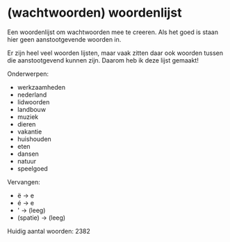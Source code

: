 # (wachtwoorden) woordenlijst
Een woordenlijst om wachtwoorden mee te creeren. Als het goed is staan hier geen aanstootgevende woorden in.

Er zijn heel veel woorden lijsten, maar vaak zitten daar ook woorden tussen die aanstootgevend kunnen zijn. Daarom heb ik deze lijst gemaakt!

Onderwerpen:
- werkzaamheden
- nederland
- lidwoorden
- landbouw
- muziek
- dieren
- vakantie
- huishouden
- eten
- dansen
- natuur
- speelgoed

Vervangen:
- ë -> e
- é -> e
- ' -> (leeg)
- (spatie) -> (leeg)

Huidig aantal woorden: 2382

